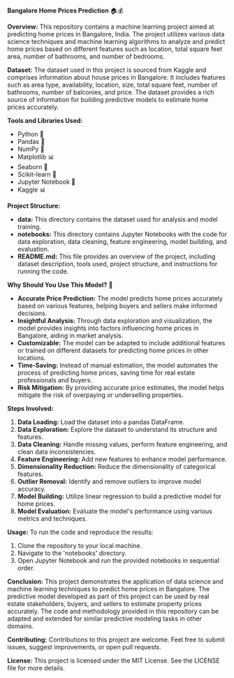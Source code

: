 **Bangalore Home Prices Prediction** 🏠💰

**Overview:**
This repository contains a machine learning project aimed at predicting home prices in Bangalore, India. The project utilizes various data science techniques and machine learning algorithms to analyze and predict home prices based on different features such as location, total square feet area, number of bathrooms, and number of bedrooms.

**Dataset:**
The dataset used in this project is sourced from Kaggle and comprises information about house prices in Bangalore. It includes features such as area type, availability, location, size, total square feet, number of bathrooms, number of balconies, and price. The dataset provides a rich source of information for building predictive models to estimate home prices accurately.

**Tools and Libraries Used:**
- Python 🐍
- Pandas 🐼
- NumPy 🔢
- Matplotlib 📊
- Seaborn 🌊
- Scikit-learn 🧠
- Jupyter Notebook 📓
- Kaggle 📊

**Project Structure:**
- **data:** This directory contains the dataset used for analysis and model training.
- **notebooks:** This directory contains Jupyter Notebooks with the code for data exploration, data cleaning, feature engineering, model building, and evaluation.
- **README.md:** This file provides an overview of the project, including dataset description, tools used, project structure, and instructions for running the code.

**Why Should You Use This Model?** 🤔
- **Accurate Price Prediction:** The model predicts home prices accurately based on various features, helping buyers and sellers make informed decisions.
- **Insightful Analysis:** Through data exploration and visualization, the model provides insights into factors influencing home prices in Bangalore, aiding in market analysis.
- **Customizable:** The model can be adapted to include additional features or trained on different datasets for predicting home prices in other locations.
- **Time-Saving:** Instead of manual estimation, the model automates the process of predicting home prices, saving time for real estate professionals and buyers.
- **Risk Mitigation:** By providing accurate price estimates, the model helps mitigate the risk of overpaying or underselling properties.

**Steps Involved:**
1. **Data Loading:** Load the dataset into a pandas DataFrame.
2. **Data Exploration:** Explore the dataset to understand its structure and features.
3. **Data Cleaning:** Handle missing values, perform feature engineering, and clean data inconsistencies.
4. **Feature Engineering:** Add new features to enhance model performance.
5. **Dimensionality Reduction:** Reduce the dimensionality of categorical features.
6. **Outlier Removal:** Identify and remove outliers to improve model accuracy.
7. **Model Building:** Utilize linear regression to build a predictive model for home prices.
8. **Model Evaluation:** Evaluate the model's performance using various metrics and techniques.

**Usage:**
To run the code and reproduce the results:
1. Clone the repository to your local machine.
2. Navigate to the 'notebooks' directory.
3. Open Jupyter Notebook and run the provided notebooks in sequential order.

**Conclusion:**
This project demonstrates the application of data science and machine learning techniques to predict home prices in Bangalore. The predictive model developed as part of this project can be used by real estate stakeholders, buyers, and sellers to estimate property prices accurately. The code and methodology provided in this repository can be adapted and extended for similar predictive modeling tasks in other domains.

**Contributing:**
Contributions to this project are welcome. Feel free to submit issues, suggest improvements, or open pull requests.

**License:**
This project is licensed under the MIT License. See the LICENSE file for more details.
